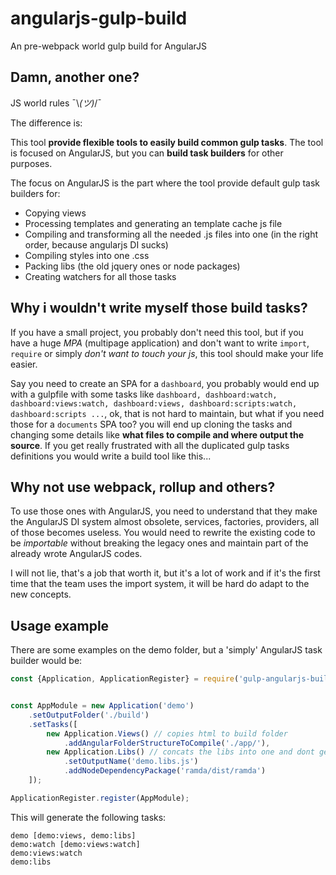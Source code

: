 # angularjs-gulp-build
An pre-webpack world gulp build for AngularJS

## Damn, another one?

JS world rules ¯\\_(ツ)_/¯

The difference is:

This tool **provide flexible tools to easily build common gulp tasks**.
The tool is focused on AngularJS, but you can **build task builders** for other purposes.

The focus on AngularJS is the part where the tool provide default gulp task builders for:
* Copying views
* Processing templates and generating an template cache js file
* Compiling and transforming all the needed .js files into one (in the right order, because angularjs DI sucks)
* Compiling styles into one .css
* Packing libs (the old jquery ones or node packages)
* Creating watchers for all those tasks

## Why i wouldn't write myself those build tasks?

If you have a small project, you probably don't need this tool, but if you have a huge *MPA* (multipage application)
and don't want to write `import`, `require` or simply *don't want to touch your js*, this tool should make your life easier.

Say you need to create an SPA for a `dashboard`, you probably would end up with a gulpfile with some tasks like `dashboard, dashboard:watch, dashboard:views:watch, dashboard:views, dashboard:scripts:watch, dashboard:scripts ...`, ok, that is not hard to maintain, but what 
if you need those for a `documents` SPA too? you will end up cloning the tasks and changing 
some details like **what files to compile and where output the source**.
 If you get really frustrated with all the duplicated gulp tasks 
 definitions you would write a build tool like this...

## Why not use webpack, rollup and others?

To use those ones with AngularJS, you need to understand that they make the AngularJS DI 
system almost obsolete, services, factories, providers, all of those becomes useless.
You would need to rewrite the existing code to be *importable* without breaking 
the legacy ones and maintain part of the already wrote AngularJS codes. 

I will not lie, that's a job that worth it, but it's 
a lot of work and if it's the first time that the team uses the import system,
it will be hard do adapt to the new concepts.

## Usage example

There are some examples on the demo folder, but
a 'simply' AngularJS task builder would be:

```javascript
const {Application, ApplicationRegister} = require('gulp-angularjs-build');


const AppModule = new Application('demo')
    .setOutputFolder('./build')
    .setTasks([
        new Application.Views() // copies html to build folder
            .addAngularFolderStructureToCompile('./app/'),
        new Application.Libs() // concats the libs into one and dont generate a watcher task
            .setOutputName('demo.libs.js')
            .addNodeDependencyPackage('ramda/dist/ramda')
    ]);

ApplicationRegister.register(AppModule);
```

This will generate the following tasks:
```
demo [demo:views, demo:libs]
demo:watch [demo:views:watch]
demo:views:watch
demo:libs
```

